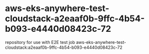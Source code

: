 # aws-eks-anywhere-test-cloudstack-a2eaaf0b-9ffc-4b54-b093-e4440d08423c-72
repository for use with E2E test job aws-eks-anywhere-test-cloudstack:a2eaaf0b-9ffc-4b54-b093-e4440d08423c-72
